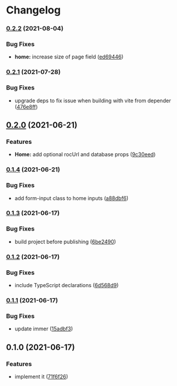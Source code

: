 # Changelog

### [0.2.2](https://www.github.com/zakodium/react-iframe-bridge/compare/v0.2.1...v0.2.2) (2021-08-04)


### Bug Fixes

* **home:** increase size of page field ([ed69446](https://www.github.com/zakodium/react-iframe-bridge/commit/ed6944698eb07690cc21f4d274458b94cbf3a692))

### [0.2.1](https://www.github.com/zakodium/react-iframe-bridge/compare/v0.2.0...v0.2.1) (2021-07-28)


### Bug Fixes

* upgrade deps to fix issue when building with vite from depender ([476e8ff](https://www.github.com/zakodium/react-iframe-bridge/commit/476e8ff646296b9ecbc70a92c49f08753656a17d))

## [0.2.0](https://www.github.com/zakodium/react-iframe-bridge/compare/v0.1.4...v0.2.0) (2021-06-21)


### Features

* **Home:** add optional rocUrl and database props ([9c30eed](https://www.github.com/zakodium/react-iframe-bridge/commit/9c30eed3cf3cf997107a82801d4a4a944d7e7944))

### [0.1.4](https://www.github.com/zakodium/react-iframe-bridge/compare/v0.1.3...v0.1.4) (2021-06-21)


### Bug Fixes

* add form-input class to home inputs ([a88dbf6](https://www.github.com/zakodium/react-iframe-bridge/commit/a88dbf641d7946a7e39e4a7b961f2ccb1762ebde))

### [0.1.3](https://www.github.com/zakodium/react-iframe-bridge/compare/v0.1.2...v0.1.3) (2021-06-17)


### Bug Fixes

* build project before publishing ([6be2490](https://www.github.com/zakodium/react-iframe-bridge/commit/6be2490aa392edcd82e86a6a94d8e629d7767b3c))

### [0.1.2](https://www.github.com/zakodium/react-iframe-bridge/compare/v0.1.1...v0.1.2) (2021-06-17)


### Bug Fixes

* include TypeScript declarations ([6d568d9](https://www.github.com/zakodium/react-iframe-bridge/commit/6d568d968fe5a2aed7c26f6b44b896413ecd8aee))

### [0.1.1](https://www.github.com/zakodium/react-iframe-bridge/compare/v0.1.0...v0.1.1) (2021-06-17)


### Bug Fixes

* update immer ([15adbf3](https://www.github.com/zakodium/react-iframe-bridge/commit/15adbf3cdbd39f053973c026499ada98aa795f8e))

## 0.1.0 (2021-06-17)


### Features

* implement it ([71f6f26](https://www.github.com/zakodium/react-iframe-bridge/commit/71f6f260ea7c4fad1f0d4cd620d333391172fbad))
